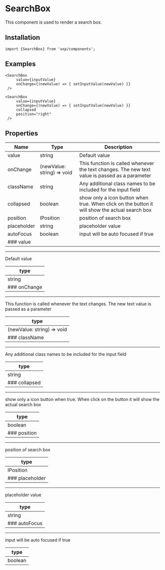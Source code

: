 # SearchBox

This component is used to render a search box.

## Installation

```tsx
import {SearchBox} from 'uxp/components';
```

## Examples

```tsx
<SearchBox
     value={inputValue}
     onChange={(newValue) => { setInputValue(newValue) }}
 />
```

```tsx
<SearchBox
     value={inputValue}
     onChange={(newValue) => { setInputValue(newValue) }}
     collapsed
     position="right"
 />
```

## Properties

| Name        | Type                       | Description                                                                                    |
| ----------- | -------------------------- | ---------------------------------------------------------------------------------------------- |
| value       | string                     | Default value                                                                                  |
| onChange    | (newValue: string) => void | This function is called whenever the text changes. The new text value is passed as a parameter |
| className   | string                     | Any additional class names to be included for the input field                                  |
| collapsed   | boolean                    | show only a icon button when true. When click on the button it will show the actual search box |
| position    | IPosition                  | position of search box                                                                         |
| placeholder | string                     | placeholder value                                                                              |
| autoFocus   | boolean                    | input will be auto focused if true                                                             |
| ### value   |                            |                                                                                                |

***

Default value

| type         |
| ------------ |
| string       |
| ### onChange |

***

This function is called whenever the text changes. The new text value is passed as a parameter

| type                       |
| -------------------------- |
| (newValue: string) => void |
| ### className              |

***

Any additional class names to be included for the input field

| type          |
| ------------- |
| string        |
| ### collapsed |

***

show only a icon button when true. When click on the button it will show the actual search box

| type         |
| ------------ |
| boolean      |
| ### position |

***

position of search box

| type            |
| --------------- |
| IPosition       |
| ### placeholder |

***

placeholder value

| type          |
| ------------- |
| string        |
| ### autoFocus |

***

input will be auto focused if true

| type    |
| ------- |
| boolean |
